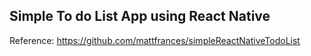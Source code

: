 ## Simple To do List App using React Native
Reference: https://github.com/mattfrances/simpleReactNativeTodoList